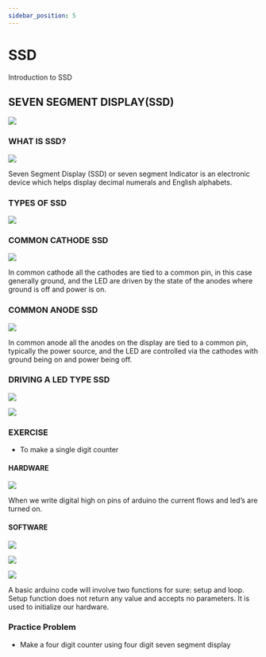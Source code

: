 ```yaml
---
sidebar_position: 5
---
```


# SSD
Introduction to SSD

## SEVEN SEGMENT DISPLAY(SSD)
![](img/lecture5_pg2.JPG)


### WHAT IS SSD?
![](img/lecture5_pg3.JPG)


Seven Segment Display (SSD) or seven segment Indicator is an electronic device which helps display decimal numerals and English alphabets.

### TYPES OF SSD
![](img/lecture5_pg4.JPG)


### COMMON CATHODE SSD
![](img/lecture5_pg5.JPG)

In common cathode all the cathodes are tied to a common pin, in this case generally ground, and the LED are driven by the state of the anodes where ground is off and power is on.

### COMMON ANODE SSD
![](img/lecture5_pg6.JPG)

In common anode all the anodes on the display are tied to a common pin, typically the power source, and the LED are controlled via the cathodes with ground being on and power being off.

### DRIVING A LED TYPE SSD
![](img/lecture5_pg7.JPG)


![](img/lecture5_pg8.JPG)

### EXERCISE
- To make a single digit counter

#### HARDWARE
![](img/lecture5_pg10.JPG)

When we write digital high on pins of arduino the current flows and led’s are turned on.

#### SOFTWARE
![](img/lecture5_pg11.JPG)

![](img/lecture5_pg12.JPG)

![](img/lecture5_pg13.JPG)

A basic arduino code will involve two functions for sure: setup and loop. Setup function does not return any value and accepts no parameters. It is used to initialize our hardware. 

### Practice Problem
- Make a four digit counter using four digit seven segment display